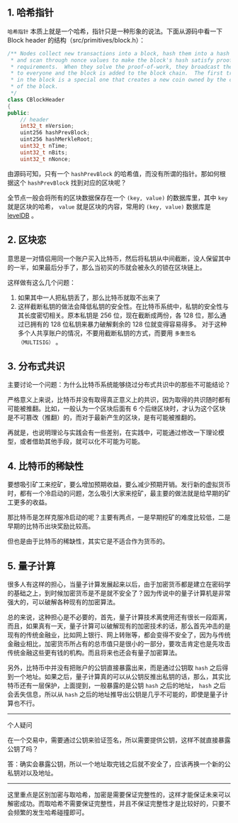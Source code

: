 ## 1. 哈希指针

`哈希指针` 本质上就是一个哈希，指针只是一种形象的说法。下面从源码中看一下 Block header 的结构（src/primitives/block.h）：

```cpp
/** Nodes collect new transactions into a block, hash them into a hash tree,
 * and scan through nonce values to make the block's hash satisfy proof-of-work
 * requirements.  When they solve the proof-of-work, they broadcast the block
 * to everyone and the block is added to the block chain.  The first transaction
 * in the block is a special one that creates a new coin owned by the creator
 * of the block.
 */
class CBlockHeader
{
public:
    // header
    int32_t nVersion;
    uint256 hashPrevBlock;
    uint256 hashMerkleRoot;
    uint32_t nTime;
    uint32_t nBits;
    uint32_t nNonce;
```

由源码可知，只有一个 `hashPrevBlock` 的哈希值，而没有所谓的指针。那如何根据这个 `hashPrevBlock` 找到对应的区块呢？

全节点一般会将所有的区块数据保存在一个 `(key, value)` 的数据库里，其中 `key` 就是区块的哈希， `value` 就是区块的内容，常用的 `(key, value)` 数据库是 [levelDB](https://github.com/google/leveldb) 。

## 2. 区块恋

意思是一对情侣用同一个账户买入比特币，然后将私钥从中间截断，没人保留其中的一半，如果最后分手了，那么当初买的币就会被永久的锁在区块链上。

这样做有这么几个问题：

1. 如果其中一人把私钥丢了，那么比特币就取不出来了
2. 这样截断私钥的做法会降低私钥的安全性。在比特币系统中，私钥的安全性与其长度密切相关。原本私钥是 256 位，现在截断成两份，各 128 位，那么通过已拥有的 128 位私钥来暴力破解剩余的 128 位就变得容易得多。
   对于这种多个人共享账户的情况，不要用截断私钥的方式，而要用 `多重签名（MULTISIG）` 。

## 3. 分布式共识

主要讨论一个问题：为什么比特币系统能够绕过分布式共识中的那些不可能结论？

严格意义上来说，比特币并没有取得真正意义上的共识，因为取得的共识随时都有可能被推翻。比如，一般认为一个区块后面有 6 个后继区块时，才认为这个区块是不可篡改（推翻）的，而对于最新产生的区块，是有可能被推翻的。

再就是，也说明理论与实践会有一些差别，在实践中，可能通过修改一下理论模型，或者借助其他手段，就可以化不可能为可能。

## 4. 比特币的稀缺性

要想吸引矿工来挖矿，要么增加预期收益，要么减少预期开销。发行新的虚拟货币时，都有一个冷启动的问题，怎么吸引大家来挖矿，最主要的做法就是给早期的矿工更多的收益。

那比特币是怎样克服冷启动的呢？主要有两点，一是早期挖矿的难度比较低，二是早期的比特币出块奖励比较高。

但也是由于比特币的稀缺性，其实它是不适合作为货币的。

## 5. 量子计算

很多人有这样的担心，当量子计算发展起来以后，由于加密货币都是建立在密码学的基础之上，到时候加密货币是不是就不安全了？因为传说中的量子计算机是非常强大的，可以破解各种现有的加密算法。

总的来说，这种担心是不必要的，首先，量子计算技术离使用还有很长一段距离，而且，如果真有一天，量子计算可以破解现有的加密技术的话，那么首先冲击的是现有的传统金融业，比如网上银行、网上转账等，都会变得不安全了，因为与传统金融业相比，加密货币所占有的总市值只是很小的一部分，要攻击肯定也是先攻击传统金融这些更有钱的机构。而且将来也还会有量子加密算法。

另外，比特币中并没有把账户的公钥直接暴露出来，而是通过公钥取 `hash` 之后得到一个地址。如果之后，量子计算真的可以从公钥反推出私钥的话，那么，其实比特币还有一层保护，上面提到，一般暴露的是公钥 `hash` 之后的地址， `hash` 之后会丢失信息，所以从 `hash` 之后的地址推导出公钥是几乎不可能的，即使是量子计算也不行。

---

个人疑问

在一个交易中，需要通过公钥来验证签名，所以需要提供公钥，这样不就直接暴露公钥了吗？

答：确实会暴露公钥，所以一个地址取完钱之后就不安全了，应该再换一个新的公私钥对以及地址。

---

这里重点是区别加密与取哈希，加密是需要保证完整性的，这样才能保证未来可以解密成功。而取哈希不需要保证完整性，并且不保证完整性才是比较好的，只要不会频繁的发生哈希碰撞即可。
